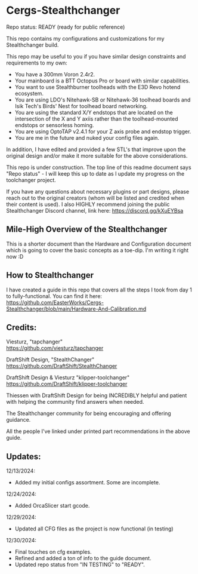# Cergs-Stealthchanger

Repo status: READY (ready for public reference)  

This repo contains my configurations and customizations for my Stealthchanger build.  

This repo may be useful to you if you have similar design constraints and requirements to my own:

- You have a 300mm Voron 2.4r2.
- Your mainboard is a BTT Octopus Pro or board with similar capabilities.
- You want to use Stealthburner toolheads with the E3D Revo hotend ecosystem.
- You are using LDO's Nitehawk-SB or Nitehawk-36 toolhead boards and Isik Tech's Birds' Nest for toolhead board networking.
- You are using the standard X/Y endstops that are located on the intersection of the X and Y axiis rather than the toolhead-mounted endstops or sensorless homing.
- You are using OptoTAP v2.4.1 for your Z axis probe and endstop trigger.
- You are me in the future and nuked your config files again.


In addition, I have edited and provided a few STL's that improve upon the original design and/or make it more suitable for the above considerations.  

This repo is under construction. The top line of this readme document says "Repo status" - I will keep this up to date as I update my progress on the toolchanger project.

If you have any questions about necessary plugins or part designs, please reach out to the original creators (whom will be listed and credited when their content is used). I also HIGHLY recommend joining the public Stealthchanger Discord channel, link here: https://discord.gg/kXuEYBsa


## Mile-High Overview of the Stealthchanger

This is a shorter document than the Hardware and Configuration document which is going to cover the basic concepts as a toe-dip. I'm writing it right now :D


## How to Stealthchanger

I have created a guide in this repo that covers all the steps I took from day 1 to fully-functional. You can find it here: https://github.com/EasterWorks/Cergs-Stealthchanger/blob/main/Hardware-And-Calibration.md


## Credits:  
Viesturz, "tapchanger"  
https://github.com/viesturz/tapchanger  

DraftShift Design, "StealthChanger"  
https://github.com/DraftShift/StealthChanger  

DraftShift Design & Viesturz "klipper-toolchanger"  
https://github.com/DraftShift/klipper-toolchanger  

Thiessen with DraftShift Design for being INCREDIBLY helpful and patient with helping the community find answers when needed.

The Stealthchanger community for being encouraging and offering guidance.

All the people I've linked under printed part recommendations in the above guide.


## Updates:

12/13/2024:  
- Added my initial configs assortment. Some are incomplete.  

12/24/2024:
- Added OrcaSlicer start gcode.

12/29/2024:
- Updated all CFG files as the project is now functional (in testing)

12/30/2024:
- Final touches on cfg examples.
- Refined and added a ton of info to the guide document.
- Updated repo status from "IN TESTING" to "READY".


